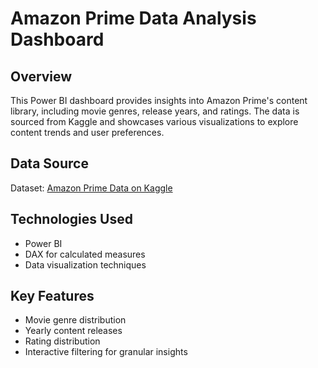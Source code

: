 # Amazon Prime Data Analysis Dashboard

## Overview
This Power BI dashboard provides insights into Amazon Prime's content library, including movie genres, release years, and ratings. The data is sourced from Kaggle and showcases various visualizations to explore content trends and user preferences.

## Data Source
Dataset: [Amazon Prime Data on Kaggle]([https://www.kaggle.com/some-url](https://www.youtube.com/redirect?event=video_description&redir_token=QUFFLUhqbkJOekVycUVUOWwxZlNGTWxhMkNQVTc5TGZ1QXxBQ3Jtc0tuZGMtY0ZwY1pqcUswTUVNUklnTnVFbURHbHBibXZnM3JpLVpST0tvM182cmsyNFFMcDJEMmZfSkFHMUowZjNZdzFwRmlGdlZyekR2b3MwenJXZVk5X0FZSHZsLUI5TFpTUEFqWUk1V0hadDJncDlCSQ&q=https%3A%2F%2Fwww.kaggle.com%2Fdatasets%2Fshivamb%2Famazon-prime-movies-and-tv-shows&v=_xs8XXlGQVM))

## Technologies Used
- Power BI
- DAX for calculated measures
- Data visualization techniques

## Key Features
- Movie genre distribution
- Yearly content releases
- Rating distribution
- Interactive filtering for granular insights
